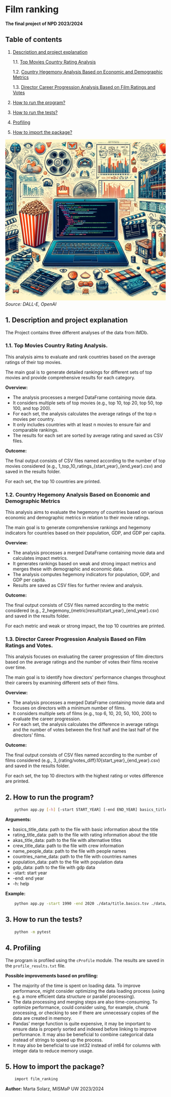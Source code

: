 # Film ranking

**The final project of NPD 2023/2024**

## Table of contents

1. [Description and project explanation](#1-description-and-project-explanation)

    1.1. [Top Movies Country Rating Analysis](#11-top-movies-country-rating-analysis)

    1.2. [Country Hegemony Analysis Based on Economic and Demographic Metrics](#12-country-hegemony-analysis-based-on-economic-and-demographic-metrics)

    1.3. [Director Career Progression Analysis Based on Film Ratings and Votes](#13-director-career-progression-analysis-based-on-film-ratings-and-votes)
2. [How to run the program?](#2-how-to-run-the-program)
3. [How to run the tests?](#3-how-to-run-the-tests)
4. [Profiling](#4-profiling)
5. [How to import the package?](#5-how-to-import-the-package)

![img](img.webp)
*Source: DALL-E, OpenAI*

## 1. Description and project explanation

The Project contains three different analyses of the data from IMDb.

### 1.1. Top Movies Country Rating Analysis.

This analysis aims to evaluate and rank countries based on the average ratings of their top movies. 

The main goal is to generate detailed rankings for different sets of top movies and provide comprehensive results for each category.

**Overview:**

- The analysis processes a merged DataFrame containing movie data.
- It considers multiple sets of top movies (e.g., top 10, top 20, top 50, top 100, and top 200).
- For each set, the analysis calculates the average ratings of the top n movies per country.
- It only includes countries with at least n movies to ensure fair and comparable rankings.
- The results for each set are sorted by average rating and saved as CSV files.

**Outcome:**

The final output consists of CSV files named according to the number of top movies considered (e.g., 1_top_10_ratings_{start_year}_{end_year}.csv) and saved in the results folder.

For each set, the top 10 countries are printed.

### 1.2. Country Hegemony Analysis Based on Economic and Demographic Metrics

This analysis aims to evaluate the hegemony of countries based on various economic and demographic metrics in relation to their movie ratings. 

The main goal is to generate comprehensive rankings and hegemony indicators for countries based on their population, GDP, and GDP per capita.

**Overview:**

- The analysis processes a merged DataFrame containing movie data and calculates impact metrics.
- It generates rankings based on weak and strong impact metrics and merges these with demographic and economic data.
- The analysis computes hegemony indicators for population, GDP, and GDP per capita.
- Results are saved as CSV files for further review and analysis.

**Outcome:**

The final output consists of CSV files named according to the metric considered (e.g., 2_hegemony_{metric}_result_{start_year}_{end_year}.csv) and saved in the results folder.

For each metric and weak or strong impact, the top 10 countries are printed.

### 1.3. Director Career Progression Analysis Based on Film Ratings and Votes.

This analysis focuses on evaluating the career progression of film directors based on the average ratings and the number of votes their films receive over time. 

The main goal is to identify how directors' performance changes throughout their careers by examining different sets of their films.

**Overview:**

- The analysis processes a merged DataFrame containing movie data and focuses on directors with a minimum number of films.
- It considers multiple sets of films (e.g., top 6, 10, 20, 50, 100, 200) to evaluate the career progression.
- For each set, the analysis calculates the difference in average ratings and the number of votes between the first half and the last half of the directors' films.

**Outcome:**

The final output consists of CSV files named according to the number of films considered (e.g., 3_{rating/votes_diff}_10_{start_year}_{end_year}.csv) and saved in the results folder.

For each set, the top 10 directors with the highest rating or votes difference are printed.

## 2. How to run the program?

```bash
    python app.py [-h] [-start START_YEAR] [-end END_YEAR] basics_title_data rating_title_data akas_title_data crew_title_data name_people_data countries_name_data population_data gdp_data
```

**Arguments:**

- basics_title_data: path to the file with basic information about the title
- rating_title_data: path to the file with rating information about the title
- akas_title_data: path to the file with alternative titles
- crew_title_data: path to the file with crew information
- name_people_data: path to the file with people names
- countries_name_data: path to the file with countries names
- population_data: path to the file with population data
- gdp_data: path to the file with gdp data
- -start: start year
- -end: end year
- -h: help

**Example:**

```bash
    python app.py -start 1990 -end 2020 ./data/title.basics.tsv ./data/title.ratings.tsv ./data/title.akas.tsv ./data/title.crew.tsv ./data/name.basics.tsv ./data/countries.csv ./data/population.csv ./data/gdp.csv 
```

## 3. How to run the tests?

```bash
    python -m pytest
```

## 4. Profiling

The program is profiled using the `cProfile` module. 
The results are saved in the `profile_results.txt` file.

**Possible improvements based on profiling:**
- The majority of the time is spent on loading data. To improve performance, might consider optimizing the data loading process (using e.g. a more efficient data structure or parallel processing).
- The data processing and merging steps are also time-consuming. To optimize performance, could consider using, for example, chunk processing, or checking to see if there are unnecessary copies of the data are created in memory.
- Pandas' merge function is quite expensive, it may be important to ensure data is properly sorted and indexed before linking to improve performance. It may also be beneficial to combine categorical data instead of strings to speed up the process.
- It may also be beneficial to use int32 instead of int64 for columns with integer data to reduce memory usage.

## 5. How to import the package?

```bash
    import film_ranking
```


**Author:** Marta Solarz, MISMaP UW 2023/2024
